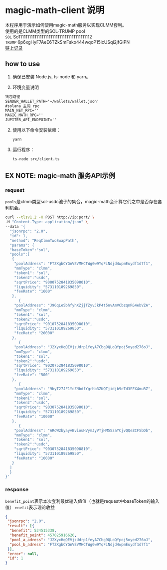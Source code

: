 # magic-math-client 说明

本程序用于演示如何使用magic-math服务以实现CLMM套利。  
使用的是CLMM类型的SOL-TRUMP pool  
`SOL` So11111111111111111111111111111111111111112  
`TRUMP` 6p6xgHyF7AeE6TZkSmFsko444wqoP15icUSqi2jfGiPN  
[链上记录](https://solscan.io/tx/4RgBhDyedBqkTScWDrdrKB41T7Y1naowErP9v99MS34keqdUnMt6q368gjY4WNmva5hJYMPVjkva3cK5TVjdMuPb)

## how to use
1. 确保已安装 Node.js, ts-node 和 yarn。

2. 环境变量说明

```txt
钱包路径
SENDER_WALLET_PATH='~/wallets/wallet.json'
#solana 主网 rpc
MAIN_NET_RPC=''
MAGIC_MATH_RPC=''
JUPITER_API_ENDPOINT=''
```

2. 使用以下命令安装依赖：

   ```bash
   yarn
   ```

3. 运行程序：

   ```bash
   ts-node src/client.ts
   ```

## EX NOTE: magic-math 服务API示例

### request

`pools`是clmm类型sol-usdc池子的集合，magic-math会计算它们之中是否存在套利机会。
```sh
curl --tlsv1.2 -X POST http://ip:port/ \
-H "Content-Type: application/json" \
--data '{
  "jsonrpc": "2.0",
  "id": 1,
  "method": "ReqClmmTwoSwapPath",
  "params": {
  "baseToken":"sol",
  "pools":[
   {
    "poolAddress": "FTZXgbCYGnVEVMHCTWg6w9YqFiNdjd4wpmEuydf1d7f1",
    "mmType": "clmm",
    "token1": "sol",
    "token2":"usdc",
    "sqrtPrice": "9000752841835098010",
    "liquidity": "573110189269850",
    "feeRate": "1600"
   },
      {
    "poolAddress": "J9GqLeSbhfyhXZjjTZyvJkP4t5nvAmVCbzqnRG4ebVZA",
    "mmType": "clmm",
    "token1": "sol",
    "token2":"usdc",
    "sqrtPrice": "9010752841835098010",
    "liquidity": "573110189269850",
    "feeRate": "20000"
   },
      {
    "poolAddress": "J2XyxHqQEVjzUdrp1feyA7Cbg9QLoQYpoj5oyed276oJ",
    "mmType": "clmm",
    "token1": "sol",
    "token2":"usdc",
    "sqrtPrice": "9020752841835098010",
    "liquidity": "573110189269850",
    "feeRate": "500"
   },
      {
    "poolAddress": "9byT27JF1YcZNbdfYgrhb3ZKQTjidjb9eTd3EFX4muRZ",
    "mmType": "clmm",
    "token1": "sol",
    "token2":"usdc",
    "sqrtPrice": "9030752841835098010",
    "liquidity": "573110189269850",
    "feeRate": "10000"
   },
      {
    "poolAddress": "ARoW2byayvBviouHVymJyVTjHM5SzaYCjvQQeZCFSbDb",
    "mmType": "clmm",
    "token1": "sol",
    "token2":"usdc",
    "sqrtPrice": "9030752841835098810",
    "liquidity": "573110189269850",
    "feeRate": "10000"
   }
  ]
  }
}'
```

### response

`benefit_point`表示本次套利最优输入值值（也就是request中baseToken的输入值）
`enefit`表示理论收益
```json
{
 "jsonrpc": "2.0",
 "result": [{
  "benefit": 534515338,
  "benefit_point": 457025916626,
  "pool_a_adress": "J2XyxHqQEVjzUdrp1feyA7Cbg9QLoQYpoj5oyed276oJ",
  "pool_b_adress": "FTZXgbCYGnVEVMHCTWg6w9YqFiNdjd4wpmEuydf1d7f1"
 }],
 "error": null,
 "id": 1
}
```
